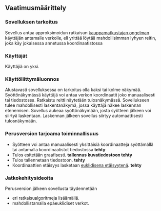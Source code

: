 ## Vaatimusmäärittely

### Sovelluksen tarkoitus

Sovellus antaa approksimoidun ratkaisun [kauppamatkustajan ongelman](https://fi.wikipedia.org/wiki/Kauppamatkustajan_ongelma) käyttäjän antamalle verkolle, eli yrittää löytää mahdollisimman lyhyen reitin, joka käy jokaisessa annetussa koordinaatistossa

### Käyttäjät

Käyttäjiä on yksi.

### Käyttöliittymäluonnos

Alustavasti sovelluksessa on tarkoitus olla kaksi tai kolme näkymää. Syöttönäkymässä käyttäjä voi antaa verkon koordinaatit joko manuaalisesti tai tiedostossa. Ratkaistu reitti näytetään tulosnäkymässä. Sovellukseen tulee mahdollisesti laskentanäkymä, jossa käyttäjä näkee laskennan etenemisen. Sovellus aukeaa syöttönäkymään, josta syötteen jälkeen voi siirtyä laskentaan. Laskennan jälkeen sovellus siirtyy automaattisesti tulosnäkymään.

### Perusversion tarjoama toiminnallisuus

* Syötteen voi antaa manuaalisesti yksittäisiä koordinaatteja syöttämällä tai antamalla koordinaatistot tiedostossa **tehty**
* Tulos esitetään graafisesti. **tallennus kuvatiedostoon tehty**
* Tulos tallennetaan tiedostoon. **tehty**
* Koordinaattien etäisyys lasketaan [euklidisena etäisyytenä](https://fi.wikipedia.org/wiki/Euklidinen_metriikka). **tehty**


### Jatkokehitysideoita

Perusversion jälkeen sovellusta täydennetään 
* eri ratkaisualgoritmeja lisäämällä.
* mahdollistamalla epäeuklidiset verkot.
